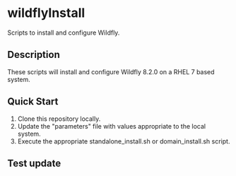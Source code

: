 # wildflyInstall
Scripts to install and configure Wildfly.

## Description
These scripts will install and configure Wildfly 8.2.0 on a RHEL 7 based system.

## Quick Start

1. Clone this repository locally.
2. Update the "parameters" file with values appropriate to the local system.
3. Execute the appropriate standalone_install.sh or domain_install.sh script.

## Test update

